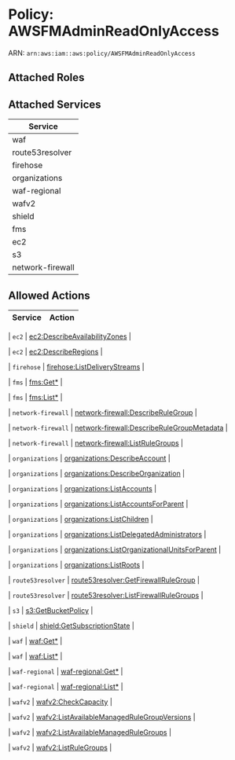 # Policy: AWSFMAdminReadOnlyAccess

ARN: `arn:aws:iam::aws:policy/AWSFMAdminReadOnlyAccess`

## Attached Roles

## Attached Services

| Service |
|---------|
| waf |
| route53resolver |
| firehose |
| organizations |
| waf-regional |
| wafv2 |
| shield |
| fms |
| ec2 |
| s3 |
| network-firewall |

## Allowed Actions

| Service | Action |
|:-------:|--------|

| `ec2` | [ec2:DescribeAvailabilityZones](../actions.md#ec2:describeavailabilityzones) |

| `ec2` | [ec2:DescribeRegions](../actions.md#ec2:describeregions) |

| `firehose` | [firehose:ListDeliveryStreams](../actions.md#firehose:listdeliverystreams) |

| `fms` | [fms:Get*](../actions.md#fms:getall) |

| `fms` | [fms:List*](../actions.md#fms:listall) |

| `network-firewall` | [network-firewall:DescribeRuleGroup](../actions.md#network-firewall:describerulegroup) |

| `network-firewall` | [network-firewall:DescribeRuleGroupMetadata](../actions.md#network-firewall:describerulegroupmetadata) |

| `network-firewall` | [network-firewall:ListRuleGroups](../actions.md#network-firewall:listrulegroups) |

| `organizations` | [organizations:DescribeAccount](../actions.md#organizations:describeaccount) |

| `organizations` | [organizations:DescribeOrganization](../actions.md#organizations:describeorganization) |

| `organizations` | [organizations:ListAccounts](../actions.md#organizations:listaccounts) |

| `organizations` | [organizations:ListAccountsForParent](../actions.md#organizations:listaccountsforparent) |

| `organizations` | [organizations:ListChildren](../actions.md#organizations:listchildren) |

| `organizations` | [organizations:ListDelegatedAdministrators](../actions.md#organizations:listdelegatedadministrators) |

| `organizations` | [organizations:ListOrganizationalUnitsForParent](../actions.md#organizations:listorganizationalunitsforparent) |

| `organizations` | [organizations:ListRoots](../actions.md#organizations:listroots) |

| `route53resolver` | [route53resolver:GetFirewallRuleGroup](../actions.md#route53resolver:getfirewallrulegroup) |

| `route53resolver` | [route53resolver:ListFirewallRuleGroups](../actions.md#route53resolver:listfirewallrulegroups) |

| `s3` | [s3:GetBucketPolicy](../actions.md#s3:getbucketpolicy) |

| `shield` | [shield:GetSubscriptionState](../actions.md#shield:getsubscriptionstate) |

| `waf` | [waf:Get*](../actions.md#waf:getall) |

| `waf` | [waf:List*](../actions.md#waf:listall) |

| `waf-regional` | [waf-regional:Get*](../actions.md#waf-regional:getall) |

| `waf-regional` | [waf-regional:List*](../actions.md#waf-regional:listall) |

| `wafv2` | [wafv2:CheckCapacity](../actions.md#wafv2:checkcapacity) |

| `wafv2` | [wafv2:ListAvailableManagedRuleGroupVersions](../actions.md#wafv2:listavailablemanagedrulegroupversions) |

| `wafv2` | [wafv2:ListAvailableManagedRuleGroups](../actions.md#wafv2:listavailablemanagedrulegroups) |

| `wafv2` | [wafv2:ListRuleGroups](../actions.md#wafv2:listrulegroups) |
